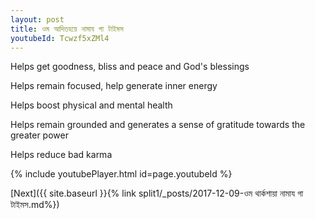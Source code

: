 ```yaml
---
layout: post
title: ওম আদিতহয়ে নামায গা টাইমস
youtubeId: Tcwzf5xZMl4
---
```

 
 
Helps get goodness, bliss and peace and God's blessings
 
Helps remain focused, help generate inner energy 
 
Helps boost physical and mental health 
 
Helps remain grounded and generates a sense of gratitude towards the greater power 
 
Helps reduce bad karma
 
 
 
 


{% include youtubePlayer.html id=page.youtubeId %}
 
[Next]({{ site.baseurl }}{% link  split1/_posts/2017-12-09-ওম থার্কশায়া নামায গা টাইমস.md%})
 
